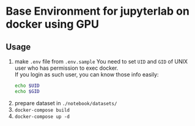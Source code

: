 # Base Environment for jupyterlab on docker using GPU

## Usage
1. make `.env` file from `.env.sample`
    You need to set `UID` and `GID` of UNIX user who has permission to exec docker.  
    If you login as such user, you can know those info easily:
    ```bash
    echo $UID
    echo $GID
    ```
2. prepare dataset in `./notebook/datasets/`
3. `docker-compose build`
4. `docker-compose up -d`